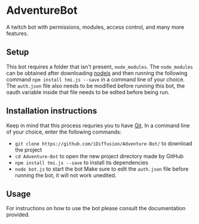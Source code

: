 # AdventureBot
A twitch bot with permissions, modules, access control, and many more features.

## Setup
This bot requires a folder that isn't present, `node_modules`. The `node_modules` can be obtained after downloading [nodejs](https://nodejs.org/en/) and then running the following command `npm install tmi.js --save` in a command line of your choice. The `auth.json` file also needs to be modified before running this bot, the oauth variable inside that file needs to be edited before being run.

## Installation instructions
Keep in mind that this process requries you to have [Git](https://git-scm.com/). 
In a command line of your choice, enter the following commands:
- `git clone https://github.com/iDiffusion/Adventure-Bot/` to download the project
- `cd Adventure-Bot` to open the new project directory made by GitHub
- `npm install tmi.js --save` to install its dependencies
- `node bot.js` to start the bot
Make sure to edit the `auth.json` file before running the bot, it will not work unedited.

## Usage
For instructions on how to use the bot please consult the documentation provided.

